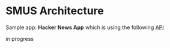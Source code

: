 # SMUS Architecture

Sample app: **Hacker News App** which is using the following [API](https://hackernews.api-docs.io/)

in progress
